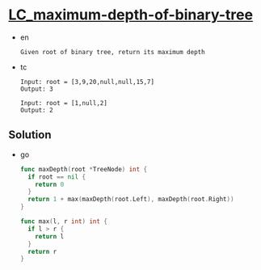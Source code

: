 # [LC_maximum-depth-of-binary-tree](https://leetcode.com/problems/maximum-depth-of-binary-tree)

* en

  ```en
  Given root of binary tree, return its maximum depth
  ```

* tc

  ```tc
  Input: root = [3,9,20,null,null,15,7]
  Output: 3

  Input: root = [1,null,2]
  Output: 2
  ```

## Solution

* go

  ```go
  func maxDepth(root *TreeNode) int {
    if root == nil {
      return 0
    }
    return 1 + max(maxDepth(root.Left), maxDepth(root.Right))
  }

  func max(l, r int) int {
    if l > r {
      return l
    }
    return r
  }
  ```
